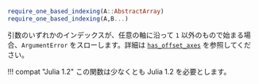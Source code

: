 ```julia
require_one_based_indexing(A::AbstractArray)
require_one_based_indexing(A,B...)
```

引数のいずれかのインデックスが、任意の軸に沿って `1` 以外のもので始まる場合、`ArgumentError` をスローします。詳細は [`has_offset_axes`](@ref) を参照してください。

!!! compat "Julia 1.2"
    この関数は少なくとも Julia 1.2 を必要とします。

